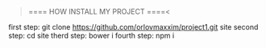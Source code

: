 >==== HOW INSTALL MY PROJECT ====<

first step: git clone https://github.com/orlovmaxxim/project1.git site
second step: cd site
therd step: bower i
fourth step: npm i